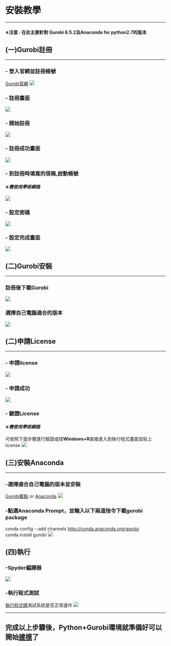 
# 安裝教學 

-----------
#### ※注意 : 在此主要針對 Gurobi 6.5.2及Anaconda for python2.7的版本
## (一)Gurobi註冊 

-----------

### - 登入官網並註冊帳號
[Gurobi官網](https://www.gurobi.com/index)
![](https://github.com/wurmen/Gurobi-Python/blob/master/Installation/picture/gurobi%E8%A8%BB%E5%86%8A/%E5%AE%89%E8%A3%9D%E4%B8%A6%E8%A8%BB%E5%86%8A.png)

### - 註冊畫面
![](https://github.com/wurmen/Gurobi-Python/blob/master/Installation/picture/gurobi%E8%A8%BB%E5%86%8A/%E8%A8%BB%E5%86%8A%E7%95%AB%E9%9D%A2.png)

### - 開始註冊
![](https://github.com/wurmen/Gurobi-Python/blob/master/Installation/picture/gurobi%E8%A8%BB%E5%86%8A/%E9%96%8B%E5%A7%8B%E8%A8%BB%E5%86%8A.png)

### - 註冊成功畫面
![](https://github.com/wurmen/Gurobi-Python/blob/master/Installation/picture/gurobi%E8%A8%BB%E5%86%8A/%E8%A8%BB%E5%86%8A%E6%88%90%E5%8A%9F%E7%95%AB%E9%9D%A2.jpg)

### - 到註冊時填寫的信箱,啟動帳號
#### *※需使用學術網路*
![](https://github.com/wurmen/Gurobi-Python/blob/master/Installation/picture/gurobi%E8%A8%BB%E5%86%8A/%E5%95%9F%E5%8B%95%E5%B8%B3%E8%99%9F.png)

### - 設定密碼
![](https://github.com/wurmen/Gurobi-Python/blob/master/Installation/picture/gurobi%E8%A8%BB%E5%86%8A/%E8%A8%AD%E5%AE%9A%E5%AF%86%E7%A2%BC.png)

### - 設定完成畫面
![](https://github.com/wurmen/Gurobi-Python/blob/master/Installation/picture/gurobi%E8%A8%BB%E5%86%8A/%E8%A8%AD%E5%AE%9A%E5%AE%8C%E6%88%90%E7%95%AB%E9%9D%A2.png)

## (二)Gurobi安裝

------------------
### 註冊後下載Gurobi
![](https://github.com/wurmen/Gurobi-Python/blob/master/Installation/picture/gurobi%E5%AE%89%E8%A3%9D/%E4%B8%8B%E8%BC%89gurobi.png)

### 選擇自己電腦適合的版本
![](https://github.com/wurmen/Gurobi-Python/blob/master/Installation/picture/gurobi%E5%AE%89%E8%A3%9D/%E9%81%B8%E6%93%87%E9%81%A9%E5%90%88%E7%89%88%E6%9C%AC.png)


## (二)申請License

------------------
### - 申請license
![](https://github.com/wurmen/Gurobi-Python/blob/master/Installation/picture/gurobi%E5%AE%89%E8%A3%9D/%E7%94%B3%E8%AB%8Blicense.png)

### - 申請成功
![](https://github.com/wurmen/Gurobi-Python/blob/master/Installation/picture/gurobi%E5%AE%89%E8%A3%9D/%E7%94%B3%E8%AB%8B%E6%88%90%E5%8A%9F.png)

### - 驗證License
#### *※需使用學術網路*
可依照下面步驟進行驗證或按**Windows+R**直接進入到執行程式畫面並貼上license
![](https://github.com/wurmen/Gurobi-Python/blob/master/Installation/picture/gurobi%E5%AE%89%E8%A3%9D/%E5%9F%B7%E8%A1%8C%E9%A9%97%E8%AD%89License%E7%9A%84%E7%A8%8B%E5%BC%8F.png)

## (三)安裝Anaconda

---------------------

### -選擇適合自己電腦的版本並安裝
[Gurobi載點](http://www.gurobi.com/downloads/get-anaconda) or [Anaconda](https://www.continuum.io/downloads)
![](https://github.com/wurmen/Gurobi-Python/blob/master/Installation/picture/%E5%AE%89%E8%A3%9Danaconda/%E9%81%B8%E6%93%87%E7%89%88%E6%9C%AC.png)

### -點選Anaconda Prompt，並輸入以下兩道指令下載gurobi package
conda config --add channels http://conda.anaconda.org/gurobi <br />
conda install gurobi
![](https://github.com/wurmen/Gurobi-Python/blob/master/Installation/picture/%E5%AE%89%E8%A3%9Danaconda/%E4%B8%8B%E8%BC%89gurobi%20package.png)

## (四)執行
### -Spyder編譯器
![](https://github.com/wurmen/Gurobi-Python/blob/master/Installation/picture/%E5%AE%89%E8%A3%9Danaconda/spyder%E7%B7%A8%E8%AD%AF%E5%99%A8.png)
### -執行程式測試
[執行程式碼](https://github.com/wurmen/Gurobi-Python/blob/master/Installation/mip.py)測試系統是否正常運作
![](https://github.com/wurmen/Gurobi-Python/blob/master/Installation/picture/%E5%AE%89%E8%A3%9Danaconda/mip_example%E5%9F%B7%E8%A1%8C%E7%95%AB%E9%9D%A2.PNG)

------------------
## 完成以上步驟後，Python+Gurobi環境就準備好可以開始[建模](https://github.com/wurmen/Gurobi-Python/blob/master/python-gurobi%20%20model/python-gurobi%E5%BB%BA%E6%A8%A1.md)了
